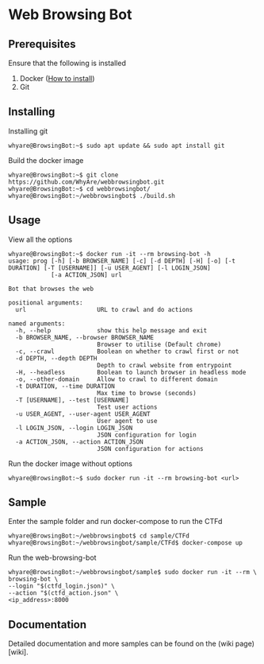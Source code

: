 # Web Browsing Bot

## Prerequisites
Ensure that the following is installed
1. Docker ([How to install](https://docs.docker.com/install/ "https://docs.docker.com/install/"))
2. Git

## Installing
Installing git
```console
whyare@BrowsingBot:~$ sudo apt update && sudo apt install git
```

Build the docker image
```console
whyare@BrowsingBot:~$ git clone https://github.com/WhyAre/webbrowsingbot.git
whyare@BrowsingBot:~$ cd webbrowsingbot/
whyare@BrowsingBot:~/webbrowsingbot$ ./build.sh
```

## Usage
View all the options
```console
whyare@BrowsingBot:~$ docker run -it --rm browsing-bot -h
usage: prog [-h] [-b BROWSER_NAME] [-c] [-d DEPTH] [-H] [-o] [-t DURATION] [-T [USERNAME]] [-u USER_AGENT] [-l LOGIN_JSON]
            [-a ACTION_JSON] url

Bot that browses the web

positional arguments:
  url                    URL to crawl and do actions

named arguments:
  -h, --help             show this help message and exit
  -b BROWSER_NAME, --browser BROWSER_NAME
                         Browser to utilise (Default chrome)
  -c, --crawl            Boolean on whether to crawl first or not
  -d DEPTH, --depth DEPTH
                         Depth to crawl website from entrypoint
  -H, --headless         Boolean to launch browser in headless mode
  -o, --other-domain     Allow to crawl to different domain
  -t DURATION, --time DURATION
                         Max time to browse (seconds)
  -T [USERNAME], --test [USERNAME]
                         Test user actions
  -u USER_AGENT, --user-agent USER_AGENT
                         User agent to use
  -l LOGIN_JSON, --login LOGIN_JSON
                         JSON configuration for login
  -a ACTION_JSON, --action ACTION_JSON
                         JSON configuration for actions
```

Run the docker image without options
```console
whyare@BrowsingBot:~$ sudo docker run -it --rm browsing-bot <url>
```

## Sample
Enter the sample folder and run docker-compose to run the CTFd
```console
whyare@BrowsingBot:~/webbrowsingbot$ cd sample/CTFd
whyare@BrowsingBot:~/webbrowsingbot/sample/CTFd$ docker-compose up
```

Run the web-browsing-bot
```console
whyare@BrowsingBot:~/webbrowsingbot/sample$ sudo docker run -it --rm \
browsing-bot \
--login "$(ctfd_login.json)" \
--action "$(ctfd_action.json" \
<ip_address>:8000
```

## Documentation
Detailed documentation and more samples can be found on the (wiki page)[wiki].